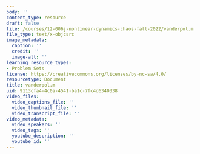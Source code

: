 ```yaml
---
body: ''
content_type: resource
draft: false
file: /courses/12-006j-nonlinear-dynamics-chaos-fall-2022/vanderpol.m
file_type: text/x-objcsrc
image_metadata:
  caption: ''
  credit: ''
  image-alt: ''
learning_resource_types:
- Problem Sets
license: https://creativecommons.org/licenses/by-nc-sa/4.0/
resourcetype: Document
title: vanderpol.m
uid: 9113cfa4-4c0a-4541-ba1c-7fc4d6340338
video_files:
  video_captions_file: ''
  video_thumbnail_file: ''
  video_transcript_file: ''
video_metadata:
  video_speakers: ''
  video_tags: ''
  youtube_description: ''
  youtube_id: ''
---
```


